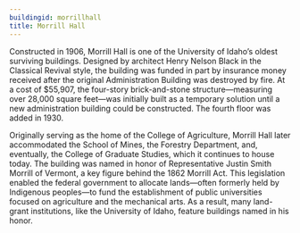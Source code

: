 ```yaml
---
buildingid: morrillhall
title: Morrill Hall
---
```


Constructed in 1906, Morrill Hall is one of the University of Idaho’s oldest surviving buildings. Designed by architect Henry Nelson Black in the Classical Revival style, the building was funded in part by insurance money received after the original Administration Building was destroyed by fire. At a cost of $55,907, the four-story brick-and-stone structure—measuring over 28,000 square feet—was initially built as a temporary solution until a new administration building could be constructed. The fourth floor was added in 1930.

Originally serving as the home of the College of Agriculture, Morrill Hall later accommodated the School of Mines, the Forestry Department, and, eventually, the College of Graduate Studies, which it continues to house today. The building was named in honor of Representative Justin Smith Morrill of Vermont, a key figure behind the 1862 Morrill Act. This legislation enabled the federal government to allocate lands—often formerly held by Indigenous peoples—to fund the establishment of public universities focused on agriculture and the mechanical arts. As a result, many land-grant institutions, like the University of Idaho, feature buildings named in his honor.
